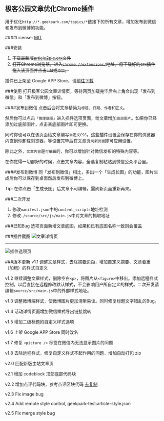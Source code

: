 极客公园文章优化Chrome插件
-----------
用于优化`http://*.geekpark.com/topics/*`链接下的所有文章，增加发布到微信和发布到微博的功能。

####License: [MIT](http://choosealicense.com/licenses/mit/)

###安装
1. ~~下载最新版[article2pic.crx](https://raw.githubusercontent.com/liyaodong/article2pic/master/article2pic.crx)文件~~
2. ~~打开Chrome浏览器，进入`chrome://extensions/`地址。将下载好的crx插件拖入该页面并点击`add`或`添加`。~~

插件已上架至 Google APP Store，请[前往下载](https://chrome.google.com/webstore/detail/article2pic/hnfdfcfjenohbfjhnhlpecikeocgdamd?hl=zh-CN)

###使用
打开极客公园文章详情页，等待网页加载完毕后右上角会出现「发布到微信」和「发布到微博」按钮。

####发布到微信
点击后会将文章精简为`标题`、`日期`、`作者`和`正文`。

然后你可以点击`「管理底图」`进入插件选项页面，给文章增加`底部图片`。如果你已经添加过底部图片，点击某底部图片即可更换。

同时你也可以在该页面给文章编写`自定义CSS`，这些插件设置会保存在你的浏览器内直到你卸载浏览器。等设置完毕后在文章页`刷新页面`即可应用设置。

除此之外，`文章内容`是`可编辑`的，你可以增加针对微信发布的特殊内容等。

在你觉得一切都好的时候，点击文章内容，全选复制粘贴到微信公众平台里。

####发布到微博
同「发布到微信」相比，多出一个「生成长图」的功能，图片生成后你可以保存到桌面然后发布到微博上。

Tip: 在你点击「生成长图」后文章不可编辑，需刷新页面重新再来。

###二次开发
1. 修改`manifest.json`中的`content_scripts`地址检测
2. 修改`./source/src/js/main.js`中对文章的抓取地址

###已知Bug
选项页面新增文章底图，如果和已有底图名称一致则会覆盖

###插件截图
![文章详情页](https://raw.githubusercontent.com/liyaodong/article2pic/master/screenshort/home.jpg)
***
![插件选项页](https://raw.githubusercontent.com/liyaodong/article2pic/master/screenshort/option.jpg)

###版本更新
v1.1 调整文章样式，去除摘要边距，增加自定义摘要、文章着重（加粗）的样式自定义


v1.2 继续调整文章样式，删除空白`<p>`，将图片从`<figure>`中移出。添加远程样式控制，以后直接在远程修改默认样式，不会影响用户所自定义的样式。二次开发请编辑`source/src/main.js`中的外部样式地址。

v1.3 调整微博端样式，使微博图片更加清晰易读。同时修复标题文字错乱的Bug。

v1.4 活动详情页面增加微信样式导出链接跳转

v1.5 增加二级标题的自定义样式选项

v1.6 上架 Google APP Store 同时改名

v1.7 修复 `<picture />` 标签在微信内无法显示图片的问题

v1.8 去除远程样式，修复自定义样式不起作用的问题，增加自动打包 zip

v2.0 匹配新版主站文章页

v2.1 增加 codeblock 顶部底部代码块

v2.2 增加点评代码块，参考点评区块代码 [去复制](https://gist.githubusercontent.com/liyaodong/ce14ebf09f60616366a1a079e926c137/raw/57aee60c2630b3bd6ce22247aa11aafbfa1dd85e/dianping.html)

v2.3 Fix image bug

v2.4 Add remote style control, geekpark-test:article-style.json

v2.5 Fix merge style bug
